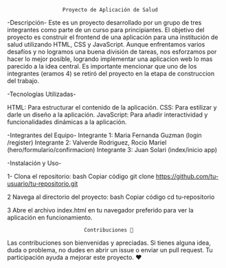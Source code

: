                       Proyecto de Aplicación de Salud

-Descripción-
Este es un proyecto desarrollado por un grupo de tres integrantes como parte de un curso para principiantes. El objetivo del proyecto es construir el frontend de una aplicación para una institución de salud utilizando HTML, CSS y JavaScript.
Aunque enfrentamos varios desafíos y no logramos una buena división de tareas, nos esforzamos por hacer lo mejor posible, logrando implementar una aplicacion web lo mas parecido a la idea central. Es importante mencionar que uno de los integrantes (eramos 4) se retiró del proyecto en la etapa de construccion del trabajo.

-Tecnologías Utilizadas-

HTML: Para estructurar el contenido de la aplicación.
CSS: Para estilizar y darle un diseño a la aplicación.
JavaScript: Para añadir interactividad y funcionalidades dinámicas a la aplicación.

-Integrantes del Equipo-
Integrante 1: Maria Fernanda Guzman (login /register)
Integrante 2: Valverde Rodriguez, Rocio Mariel (hero/formulario/confirmacion)
Integrante 3: Juan Solari (index/inicio app)

-Instalación y Uso-

1- Clona el repositorio:
 bash
 Copiar código
 git clone https://github.com/tu-usuario/tu-repositorio.git

2 Navega al directorio del proyecto:
 bash
 Copiar código
 cd tu-repositorio

3 Abre el archivo index.html en tu navegador preferido para ver la aplicación en funcionamiento.

                             Contribuciones 🤝

Las contribuciones son bienvenidas y apreciadas. Si tienes alguna idea, duda o problema, no dudes en abrir un issue o enviar un pull request. Tu participación ayuda a mejorar este proyecto. ❤️


